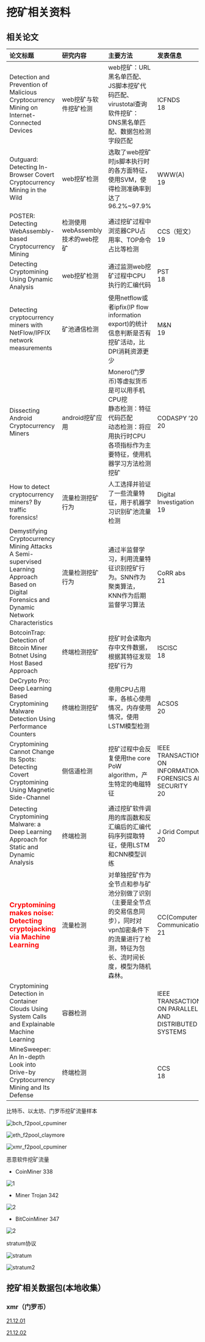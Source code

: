 # 挖矿相关资料

## 相关论文

| 论文标题                                                     | 研究内容                         | 主要方法                                                     | 发表信息                                                     |
| :----------------------------------------------------------- | :------------------------------- | :----------------------------------------------------------- | :----------------------------------------------------------- |
| Detection and Prevention of Malicious Cryptocurrency Mining on Internet-Connected Devices | web挖矿与软件挖矿检测            | web挖矿：URL黑名单匹配、JS脚本挖矿代码匹配、virustotal查询<br />软件挖矿：DNS黑名单匹配、数据包检测字段匹配 | ICFNDS<br />18                                               |
| Outguard: Detecting In-Browser Covert Cryptocurrency Mining in the Wild | web挖矿检测                      | 选取了web挖矿时js脚本执行时的各方面特征，使用SVM，使得检测准确率到达了96.2%~97.9% | WWW(A)<br />19                                               |
| POSTER: Detecting WebAssembly-based Cryptocurrency Mining    | 检测使用webAssembly技术的web挖矿 | 通过挖矿过程中浏览器CPU占用率、TOP命令占比等检测             | CCS（短文）<br />19                                          |
| Detecting Cryptomining Using Dynamic Analysis                | web挖矿检测                      | 通过监测web挖矿过程中CPU执行的汇编代码                       | PST<br />18                                                  |
| Detecting cryptocurrency  miners with  NetFlow/IPFIX network measurements | 矿池通信检测                     | 使用netflow或者ipfix(IP flow information export)的统计信息判断是否有挖矿活动，比DPI消耗资源更少 | M&N<br />19                                                  |
| Dissecting Android Cryptocurrency Miners                     | android挖矿应用                  | Monero(门罗币)等虚拟货币是可以用手机CPU挖<br />静态检测：特征代码匹配<br />动态检测：将应用执行时CPU各项指标作为主要特征，使用机器学习方法检测挖矿 | CODASPY ’20<br />20                                          |
| How to detect cryptocurrency miners? By traffic forensics!   | 流量检测挖矿行为                 | 人工选择并验证了一些流量特征，用于机器学习识别矿池流量检测   | Digital Investigation<br />19                                |
| Demystifying Cryptocurrency Mining Attacks A Semi-supervised Learning Approach Based on Digital Forensics and Dynamic Network Characteristics | 流量检测挖矿行为                 | 通过半监督学习，利用流量特征识别挖矿行为。SNN作为聚类算法，KNN作为后期监督学习算法 | CoRR abs<br />21                                             |
| BotcoinTrap: Detection of Bitcoin Miner Botnet Using Host Based Approach | 终端检测挖矿                     | 挖矿时会读取内存中文件数据，根据其特征发现挖矿行为           | ISCISC<br />18                                               |
| DeCrypto Pro: Deep Learning Based Cryptomining Malware Detection Using Performance Counters | 终端检测挖矿                     | 使用CPU占用率，各核心使用情况，内存使用情况，使用LSTM模型检测 | ACSOS<br />20                                                |
| Cryptomining Cannot Change Its Spots: Detecting Covert Cryptomining Using Magnetic Side-Channel | 侧信道检测                       | 挖矿过程中会反复使用the core PoW algorithm，产生特定的电磁特征 | IEEE TRANSACTIONS ON INFORMATION FORENSICS AND SECURITY<br />20 |
| Detecting Cryptomining Malware: a Deep Learning Approach for Static and Dynamic Analysis | 终端检测                         | 通过挖矿软件调用的库函数和反汇编后的汇编代码序列提取特征，使用LSTM和CNN模型训练 | J Grid Computing<br />20                                     |
| <font color = red size =4>__Cryptomining makes noise: Detecting cryptojacking via Machine Learning__</font> | 流量检测                         | 对单独挖矿作为全节点和参与矿池分别做了识别（主要是全节点的交易信息同步），同时对vpn加密条件下的流量进行了检测，特征为包长、流时间长度，模型为随机森林。 | CC(Computer Communications)<br />21                          |
| Cryptomining Detection in Container<br/>Clouds Using System Calls and Explainable Machine Learning | 容器检测                         |                                                              | IEEE  TRANSACTIONS ON PARALLEL AND DISTRIBUTED SYSTEMS       |
| MineSweeper: An In-depth Look into Drive-by Cryptocurrency Mining and Its Defense | 终端检测                         |                                                              | CCS<br />18                                                  |

比特币、以太坊、门罗币挖矿流量样本

![bch_f2pool_cpuminer](D:\document\挖矿行为检测\bch_f2pool_cpuminer_1.png)

![eth_f2pool_claymore](D:\document\挖矿行为检测\eth_f2pool_claymore.png)

![xmr_f2pool_cpuminer](D:\document\挖矿行为检测\xmr_f2pool_nanominer.png)

恶意软件挖矿流量

* CoinMiner 338

![1](D:\document\挖矿行为检测\微信截图_20211125154647.png)

* Miner Trojan 342

![2](D:\document\挖矿行为检测\微信截图_20211125160113.png)

* BitCoinMiner 347

![2](D:\document\挖矿行为检测\微信截图_20211125155430.png)

stratum协议

![stratum](D:\document\挖矿行为检测\2021-11-25_15-49.png)

![stratum2](D:\document\挖矿行为检测\2021-11-25_15-57.png)



## 挖矿相关数据包(本地收集）

### xmr（门罗币）

[21.12.01](file://C:\Users\29968\Desktop\2021-12-01-(14.48-15.16).pcapng)

[21.12.02](file:\\C:\Users\29968\Desktop\12.2.xmr.pcapng)



